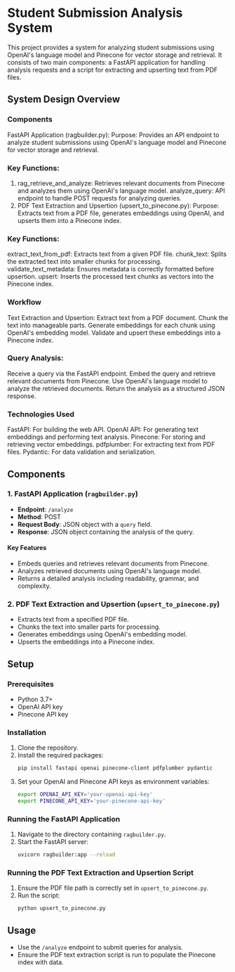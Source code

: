 # Student Submission Analysis System


This project provides a system for analyzing student submissions using OpenAI's language model and Pinecone for vector storage and retrieval. It consists of two main components: a FastAPI application for handling analysis requests and a script for extracting and upserting text from PDF files.

## System Design Overview

### Components

FastAPI Application (ragbuilder.py):
Purpose: Provides an API endpoint to analyze student submissions using OpenAI's language model and Pinecone for vector storage and retrieval.

### Key Functions:
1. rag_retrieve_and_analyze: Retrieves relevant documents from Pinecone and analyzes them using OpenAI's language model.
analyze_query: API endpoint to handle POST requests for analyzing queries.
2. PDF Text Extraction and Upsertion (upsert_to_pinecone.py):
Purpose: Extracts text from a PDF file, generates embeddings using OpenAI, and upserts them into a Pinecone index.
### Key Functions:
extract_text_from_pdf: Extracts text from a given PDF file.
chunk_text: Splits the extracted text into smaller chunks for processing.
validate_text_metadata: Ensures metadata is correctly formatted before upsertion.
upsert: Inserts the processed text chunks as vectors into the Pinecone index.

### Workflow
Text Extraction and Upsertion:
Extract text from a PDF document.
Chunk the text into manageable parts.
Generate embeddings for each chunk using OpenAI's embedding model.
Validate and upsert these embeddings into a Pinecone index.

### Query Analysis:
Receive a query via the FastAPI endpoint.
Embed the query and retrieve relevant documents from Pinecone.
Use OpenAI's language model to analyze the retrieved documents.
Return the analysis as a structured JSON response.

### Technologies Used
FastAPI: For building the web API.
OpenAI API: For generating text embeddings and performing text analysis.
Pinecone: For storing and retrieving vector embeddings.
pdfplumber: For extracting text from PDF files.
Pydantic: For data validation and serialization.




## Components

### 1. FastAPI Application (`ragbuilder.py`)

- **Endpoint**: `/analyze`
- **Method**: POST
- **Request Body**: JSON object with a `query` field.
- **Response**: JSON object containing the analysis of the query.

#### Key Features

- Embeds queries and retrieves relevant documents from Pinecone.
- Analyzes retrieved documents using OpenAI's language model.
- Returns a detailed analysis including readability, grammar, and complexity.

### 2. PDF Text Extraction and Upsertion (`upsert_to_pinecone.py`)

- Extracts text from a specified PDF file.
- Chunks the text into smaller parts for processing.
- Generates embeddings using OpenAI's embedding model.
- Upserts the embeddings into a Pinecone index.

## Setup

### Prerequisites

- Python 3.7+
- OpenAI API key
- Pinecone API key

### Installation

1. Clone the repository.
2. Install the required packages:
   ```bash
   pip install fastapi openai pinecone-client pdfplumber pydantic
   ```
3. Set your OpenAI and Pinecone API keys as environment variables:
   ```bash
   export OPENAI_API_KEY='your-openai-api-key'
   export PINECONE_API_KEY='your-pinecone-api-key'
   ```

### Running the FastAPI Application

1. Navigate to the directory containing `ragbuilder.py`.
2. Start the FastAPI server:
   ```bash
   uvicorn ragbuilder:app --reload
   ```

### Running the PDF Text Extraction and Upsertion Script

1. Ensure the PDF file path is correctly set in `upsert_to_pinecone.py`.
2. Run the script:
   ```bash
   python upsert_to_pinecone.py
   ```

## Usage

- Use the `/analyze` endpoint to submit queries for analysis.
- Ensure the PDF text extraction script is run to populate the Pinecone index with data.

